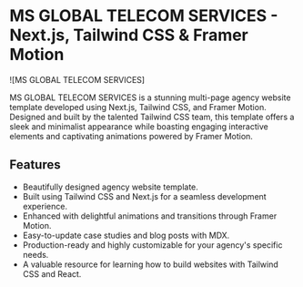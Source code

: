 # MS GLOBAL TELECOM SERVICES - Next.js, Tailwind CSS & Framer Motion

![MS GLOBAL TELECOM SERVICES]

MS GLOBAL TELECOM SERVICES is a stunning multi-page agency website template developed using Next.js, Tailwind CSS, and Framer Motion. Designed and built by the talented Tailwind CSS team, this template offers a sleek and minimalist appearance while boasting engaging interactive elements and captivating animations powered by Framer Motion.

## Features

- Beautifully designed agency website template.
- Built using Tailwind CSS and Next.js for a seamless development experience.
- Enhanced with delightful animations and transitions through Framer Motion.
- Easy-to-update case studies and blog posts with MDX.
- Production-ready and highly customizable for your agency's specific needs.
- A valuable resource for learning how to build websites with Tailwind CSS and React.

